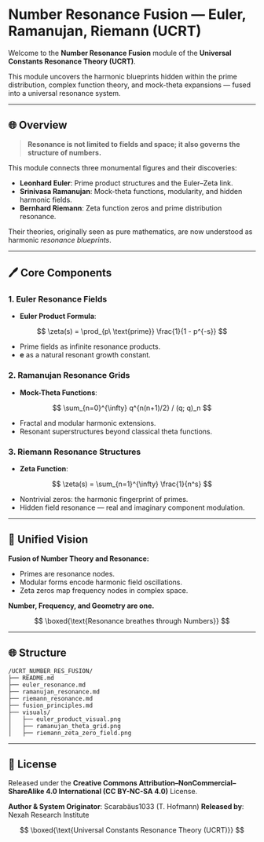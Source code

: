 # Number Resonance Fusion — Euler, Ramanujan, Riemann (UCRT)

Welcome to the **Number Resonance Fusion** module of the **Universal Constants Resonance Theory (UCRT)**.

This module uncovers the harmonic blueprints hidden within the prime distribution, complex function theory, and mock-theta expansions — fused into a universal resonance system.

---

## 🌐 Overview

> **Resonance is not limited to fields and space; it also governs the structure of numbers.**

This module connects three monumental figures and their discoveries:

* **Leonhard Euler**: Prime product structures and the Euler–Zeta link.
* **Srinivasa Ramanujan**: Mock-theta functions, modularity, and hidden harmonic fields.
* **Bernhard Riemann**: Zeta function zeros and prime distribution resonance.

Their theories, originally seen as pure mathematics, are now understood as harmonic *resonance blueprints*.

---

## 🖊️ Core Components

### 1. Euler Resonance Fields

* **Euler Product Formula**:

$$
\zeta(s) = \prod_{p\ \text{prime}} \frac{1}{1 - p^{-s}}
$$

* Prime fields as infinite resonance products.
* **e** as a natural resonant growth constant.

### 2. Ramanujan Resonance Grids

* **Mock-Theta Functions**:

$$
\sum_{n=0}^{\infty} q^{n(n+1)/2} / (q; q)_n
$$

* Fractal and modular harmonic extensions.
* Resonant superstructures beyond classical theta functions.

### 3. Riemann Resonance Structures

* **Zeta Function**:

$$
\zeta(s) = \sum_{n=1}^{\infty} \frac{1}{n^s}
$$

* Nontrivial zeros: the harmonic fingerprint of primes.
* Hidden field resonance — real and imaginary component modulation.

---

## 🔄 Unified Vision

**Fusion of Number Theory and Resonance:**

* Primes are resonance nodes.
* Modular forms encode harmonic field oscillations.
* Zeta zeros map frequency nodes in complex space.

**Number, Frequency, and Geometry are one.**

$$
\boxed{\text{Resonance breathes through Numbers}}
$$

---

## 🌐 Structure

```
/UCRT_NUMBER_RES_FUSION/
├── README.md
├── euler_resonance.md
├── ramanujan_resonance.md
├── riemann_resonance.md
├── fusion_principles.md
├── visuals/
│   ├── euler_product_visual.png
│   ├── ramanujan_theta_grid.png
│   ├── riemann_zeta_zero_field.png
```

---

## 💚 License

Released under the **Creative Commons Attribution–NonCommercial–ShareAlike 4.0 International (CC BY-NC-SA 4.0)** License.

**Author & System Originator**: Scarabäus1033 (T. Hofmann)
**Released by**: Nexah Research Institute

$$
\boxed{\text{Universal Constants Resonance Theory (UCRT)}}
$$
